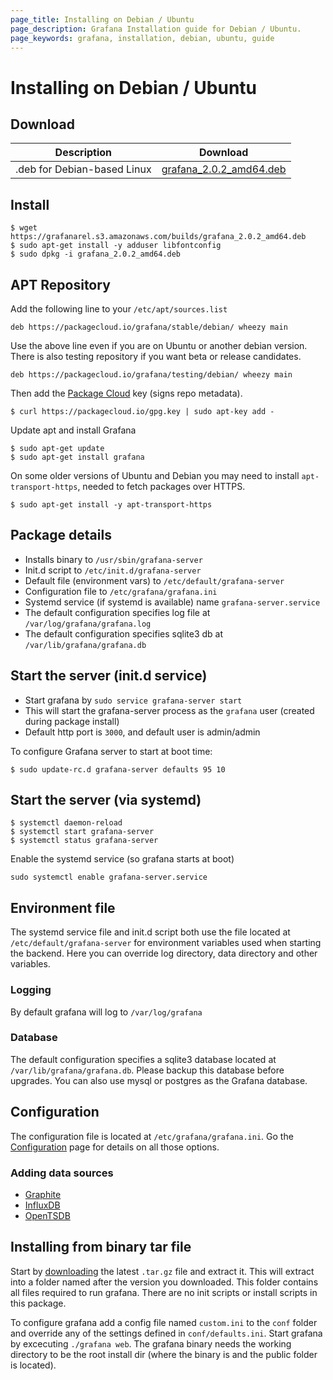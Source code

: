 ```yaml
---
page_title: Installing on Debian / Ubuntu
page_description: Grafana Installation guide for Debian / Ubuntu.
page_keywords: grafana, installation, debian, ubuntu, guide
---
```


# Installing on Debian / Ubuntu

## Download

Description | Download
------------ | -------------
.deb for Debian-based Linux | [grafana_2.0.2_amd64.deb](https://grafanarel.s3.amazonaws.com/builds/grafana_2.0.2_amd64.deb)

## Install

    $ wget https://grafanarel.s3.amazonaws.com/builds/grafana_2.0.2_amd64.deb
    $ sudo apt-get install -y adduser libfontconfig
    $ sudo dpkg -i grafana_2.0.2_amd64.deb

## APT Repository
Add the following line to your `/etc/apt/sources.list`

    deb https://packagecloud.io/grafana/stable/debian/ wheezy main

Use the above line even if you are on Ubuntu or another debian version. There is also testing
repository if you want beta or release candidates.

    deb https://packagecloud.io/grafana/testing/debian/ wheezy main

Then add the [Package Cloud](https://packagecloud.io/grafana) key (signs repo metadata).

    $ curl https://packagecloud.io/gpg.key | sudo apt-key add -

Update apt and install Grafana

    $ sudo apt-get update
    $ sudo apt-get install grafana

On some older versions of Ubuntu and Debian you may need to install `apt-transport-https`,
needed to fetch packages over HTTPS.

    $ sudo apt-get install -y apt-transport-https

## Package details

- Installs binary to `/usr/sbin/grafana-server`
- Init.d script to `/etc/init.d/grafana-server`
- Default file (environment vars) to `/etc/default/grafana-server`
- Configuration file to `/etc/grafana/grafana.ini`
- Systemd service (if systemd is available) name `grafana-server.service`
- The default configuration specifies log file at `/var/log/grafana/grafana.log`
- The default configuration specifies sqlite3 db at `/var/lib/grafana/grafana.db`

## Start the server (init.d service)

- Start grafana by `sudo service grafana-server start`
- This will start the grafana-server process as the `grafana` user (created during package install)
- Default http port is `3000`, and default user is admin/admin

To configure Grafana server to start at boot time:

    $ sudo update-rc.d grafana-server defaults 95 10

## Start the server (via systemd)
    $ systemctl daemon-reload
    $ systemctl start grafana-server
    $ systemctl status grafana-server

Enable the systemd service (so grafana starts at boot)

    sudo systemctl enable grafana-server.service

## Environment file

The systemd service file and init.d script both use the file located at `/etc/default/grafana-server` for
environment variables used when starting the backend. Here you can override log directory, data directory and other
variables.

### Logging

By default grafana will log to `/var/log/grafana`

### Database

The default configuration specifies a sqlite3 database located at `/var/lib/grafana/grafana.db`. Please backup
this database before upgrades. You can also use mysql or postgres as the Grafana database.

## Configuration

The configuration file is located at `/etc/grafana/grafana.ini`.  Go the [Configuration](/installation/configuration) page for details
on all those options.

### Adding data sources

- [Graphite](../datasources/graphite.md)
- [InfluxDB](../datasources/influxdb.md)
- [OpenTSDB](../datasources/opentsdb.md)

## Installing from binary tar file

Start by [downloading](http://grafana.org/download/builds) the latest `.tar.gz` file and extract it.
This will extract into a folder named after the version you downloaded. This folder contains all files required to run grafana.
There are no init scripts or install scripts in this package.

To configure grafana add a config file named `custom.ini` to the `conf` folder and override any of the settings defined in
`conf/defaults.ini`. Start grafana by excecuting `./grafana web`. The grafana binary needs the working directory
to be the root install dir (where the binary is and the public folder is located).



